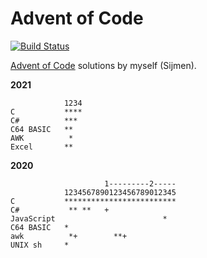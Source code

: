 Advent of Code
==============

[![Build Status](https://dev.azure.com/sjmulder/aoc/_apis/build/status/aoc?branchName=master)](https://dev.azure.com/sjmulder/aoc/_build/latest?definitionId=6&branchName=master)

[Advent of Code](https://www.adventofcode.com) solutions by myself (Sijmen).

**2021**

                1234
    C           ****
    C#          ***
    C64 BASIC   **
    AWK          *
    Excel       **

**2020**

                         1---------2-----
                1234567890123456789012345
    C           *************************
    C#           ** **   +
    JavaScript                        *
    C64 BASIC   *
    awk          *+        **+
    UNIX sh     *

